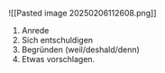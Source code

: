 ![[Pasted image 20250206112608.png]]

1) Anrede
2) Sich entschuldigen 
3) Begründen (weil/deshald/denn)
4) Etwas vorschlagen.

